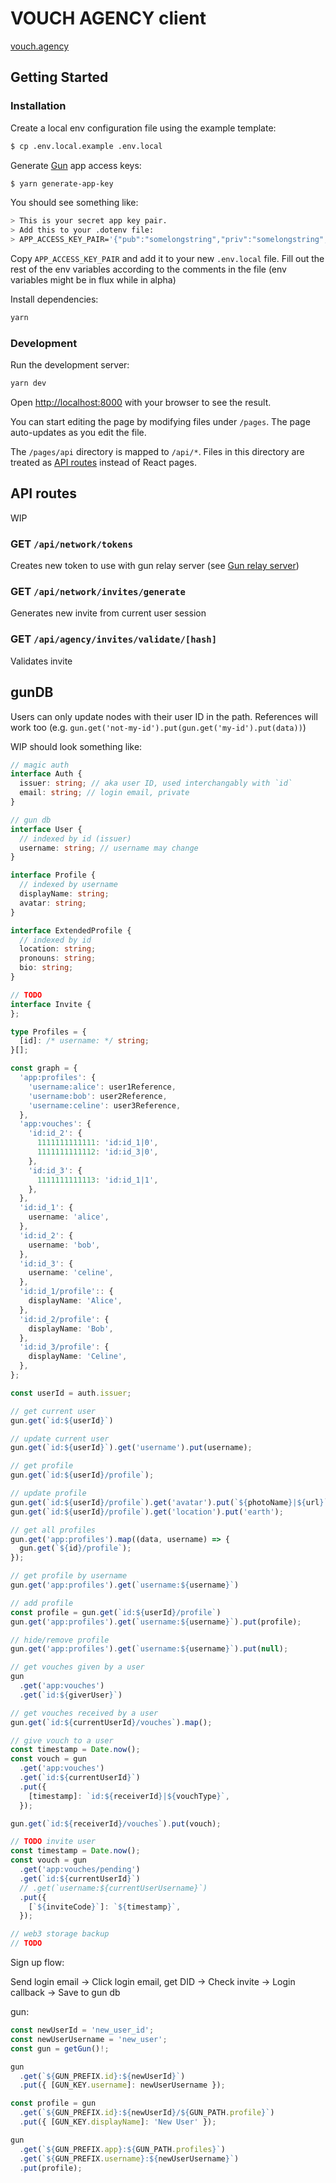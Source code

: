 # VOUCH AGENCY client

[vouch.agency](https://alpha.vouch.agency)

## Getting Started

### Installation

Create a local env configuration file using the example template:

```bash
$ cp .env.local.example .env.local
```

Generate [Gun](https://gun.eco/docs/API) app access keys:

```bash
$ yarn generate-app-key
```

You should see something like:

```bash
> This is your secret app key pair.
> Add this to your .dotenv file:
> APP_ACCESS_KEY_PAIR='{"pub":"somelongstring","priv":"somelongstring","epub":"somelongstring","epriv":"somelongstring"}'
```

Copy `APP_ACCESS_KEY_PAIR` and add it to your new `.env.local` file. Fill out the rest of the env variables according to the comments in the file (env variables might be in flux while in alpha)

Install dependencies:

```bash
yarn
```

### Development

Run the development server:

```bash
yarn dev
```

Open [http://localhost:8000](http://localhost:8000) with your browser to see the result.

You can start editing the page by modifying files under `/pages`. The page auto-updates as you edit the file.

The `/pages/api` directory is mapped to `/api/*`. Files in this directory are treated as [API routes](https://nextjs.org/docs/api-routes/introduction) instead of React pages.

## API routes

WIP

### GET `/api/network/tokens`

Creates new token to use with gun relay server (see [Gun relay server](../server))

### GET `/api/network/invites/generate`

Generates new invite from current user session

### GET `/api/agency/invites/validate/[hash]`

Validates invite

## gunDB

Users can only update nodes with their user ID in the path. References will work too (e.g. `gun.get('not-my-id').put(gun.get('my-id').put(data))`)

WIP should look something like:

```ts
// magic auth
interface Auth {
  issuer: string; // aka user ID, used interchangably with `id`
  email: string; // login email, private
}
```

```ts
// gun db
interface User {
  // indexed by id (issuer)
  username: string; // username may change
}

interface Profile {
  // indexed by username
  displayName: string;
  avatar: string;
}

interface ExtendedProfile {
  // indexed by id
  location: string;
  pronouns: string;
  bio: string;
}

// TODO
interface Invite {
};

type Profiles = {
  [id]: /* username: */ string;
}[];

const graph = {
  'app:profiles': {
    'username:alice': user1Reference,
    'username:bob': user2Reference,
    'username:celine': user3Reference,
  },
  'app:vouches': {
    'id:id_2': {
      1111111111111: 'id:id_1|0',
      1111111111112: 'id:id_3|0',
    },
    'id:id_3': {
      1111111111113: 'id:id_1|1',
    },
  },
  'id:id_1': {
    username: 'alice',
  },
  'id:id_2': {
    username: 'bob',
  },
  'id:id_3': {
    username: 'celine',
  },
  'id:id_1/profile':: {
    displayName: 'Alice',
  },
  'id:id_2/profile': {
    displayName: 'Bob',
  },
  'id:id_3/profile': {
    displayName: 'Celine',
  },
};

const userId = auth.issuer;

// get current user
gun.get(`id:${userId}`)

// update current user
gun.get(`id:${userId}`).get('username').put(username);

// get profile
gun.get(`id:${userId}/profile`);

// update profile
gun.get(`id:${userId}/profile`).get('avatar').put(`${photoName}|${url}`);
gun.get(`id:${userId}/profile`).get('location').put('earth');

// get all profiles
gun.get('app:profiles').map((data, username) => {
  gun.get(`${id}/profile`);
});

// get profile by username
gun.get('app:profiles').get(`username:${username}`)

// add profile
const profile = gun.get(`id:${userId}/profile`)
gun.get('app:profiles').get(`username:${username}`).put(profile);

// hide/remove profile
gun.get('app:profiles').get(`username:${username}`).put(null);

// get vouches given by a user
gun
  .get('app:vouches')
  .get(`id:${giverUser}`)

// get vouches received by a user
gun.get(`id:${currentUserId}/vouches`).map();

// give vouch to a user
const timestamp = Date.now();
const vouch = gun
  .get('app:vouches')
  .get(`id:${currentUserId}`)
  .put({
    [timestamp]: `id:${receiverId}|${vouchType}`,
  });

gun.get(`id:${receiverId}/vouches`).put(vouch);

// TODO invite user
const timestamp = Date.now();
const vouch = gun
  .get('app:vouches/pending')
  .get(`id:${currentUserId}`)
  // .get(`username:${currentUserUsername}`)
  .put({
    [`${inviteCode}`]: `${timestamp}`,
  });

```

```ts
// web3 storage backup
// TODO
```

Sign up flow:

Send login email -> Click login email, get DID -> Check invite -> Login callback -> Save to gun db

gun:

```ts
const newUserId = 'new_user_id';
const newUserUsername = 'new_user';
const gun = getGun()!;

gun
  .get(`${GUN_PREFIX.id}:${newUserId}`)
  .put({ [GUN_KEY.username]: newUserUsername });

const profile = gun
  .get(`${GUN_PREFIX.id}:${newUserId}/${GUN_PATH.profile}`)
  .put({ [GUN_KEY.displayName]: 'New User' });

gun
  .get(`${GUN_PREFIX.app}:${GUN_PATH.profiles}`)
  .get(`${GUN_PREFIX.username}:${newUserUsername}`)
  .put(profile);
```
